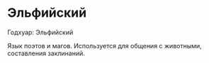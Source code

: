 # Эльфийский

Годхуар: Эльфийский 

Язык поэтов и магов. Используется для общения с животными, составления заклинаний. 
